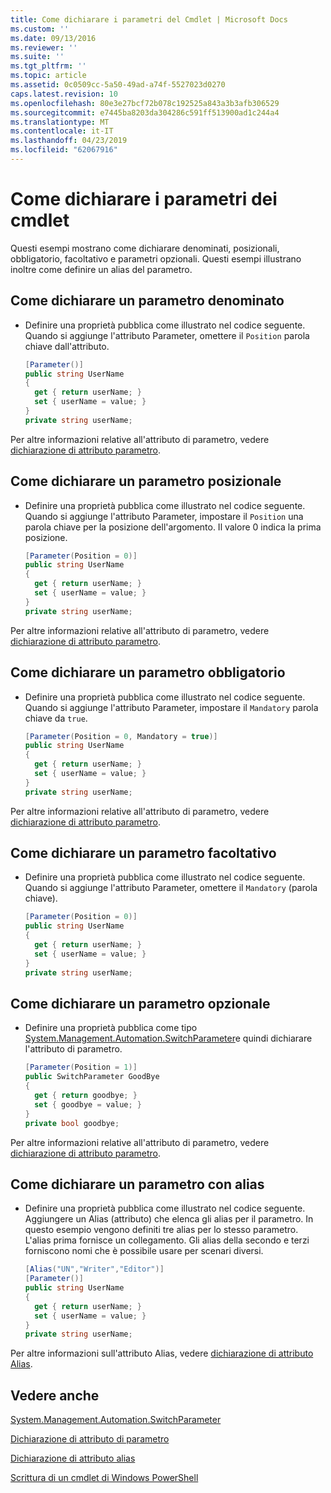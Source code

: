 ```yaml
---
title: Come dichiarare i parametri del Cmdlet | Microsoft Docs
ms.custom: ''
ms.date: 09/13/2016
ms.reviewer: ''
ms.suite: ''
ms.tgt_pltfrm: ''
ms.topic: article
ms.assetid: 0c0509cc-5a50-49ad-a74f-5527023d0270
caps.latest.revision: 10
ms.openlocfilehash: 80e3e27bcf72b078c192525a843a3b3afb306529
ms.sourcegitcommit: e7445ba8203da304286c591ff513900ad1c244a4
ms.translationtype: MT
ms.contentlocale: it-IT
ms.lasthandoff: 04/23/2019
ms.locfileid: "62067916"
---
```

# <a name="how-to-declare-cmdlet-parameters"></a>Come dichiarare i parametri dei cmdlet

Questi esempi mostrano come dichiarare denominati, posizionali, obbligatorio, facoltativo e parametri opzionali. Questi esempi illustrano inoltre come definire un alias del parametro.

## <a name="how-to-declare-a-named-parameter"></a>Come dichiarare un parametro denominato

- Definire una proprietà pubblica come illustrato nel codice seguente. Quando si aggiunge l'attributo Parameter, omettere il `Position` parola chiave dall'attributo.

    ```csharp
    [Parameter()]
    public string UserName
    {
      get { return userName; }
      set { userName = value; }
    }
    private string userName;
    ```

Per altre informazioni relative all'attributo di parametro, vedere [dichiarazione di attributo parametro](./parameter-attribute-declaration.md).

## <a name="how-to-declare-a-positional-parameter"></a>Come dichiarare un parametro posizionale

- Definire una proprietà pubblica come illustrato nel codice seguente. Quando si aggiunge l'attributo Parameter, impostare il `Position` una parola chiave per la posizione dell'argomento. Il valore 0 indica la prima posizione.

    ```csharp
    [Parameter(Position = 0)]
    public string UserName
    {
      get { return userName; }
      set { userName = value; }
    }
    private string userName;
    ```

Per altre informazioni relative all'attributo di parametro, vedere [dichiarazione di attributo parametro](./parameter-attribute-declaration.md).

## <a name="how-to-declare-a-mandatory-parameter"></a>Come dichiarare un parametro obbligatorio

- Definire una proprietà pubblica come illustrato nel codice seguente. Quando si aggiunge l'attributo Parameter, impostare il `Mandatory` parola chiave da `true`.

    ```csharp
    [Parameter(Position = 0, Mandatory = true)]
    public string UserName
    {
      get { return userName; }
      set { userName = value; }
    }
    private string userName;
    ```

Per altre informazioni relative all'attributo di parametro, vedere [dichiarazione di attributo parametro](./parameter-attribute-declaration.md).

## <a name="how-to-declare-an-optional-parameter"></a>Come dichiarare un parametro facoltativo

- Definire una proprietà pubblica come illustrato nel codice seguente. Quando si aggiunge l'attributo Parameter, omettere il `Mandatory` (parola chiave).

    ```csharp
    [Parameter(Position = 0)]
    public string UserName
    {
      get { return userName; }
      set { userName = value; }
    }
    private string userName;
    ```

## <a name="how-to-declare-a-switch-parameter"></a>Come dichiarare un parametro opzionale

- Definire una proprietà pubblica come tipo [System.Management.Automation.SwitchParameter](/dotnet/api/System.Management.Automation.SwitchParameter)e quindi dichiarare l'attributo di parametro.

    ```csharp
    [Parameter(Position = 1)]
    public SwitchParameter GoodBye
    {
      get { return goodbye; }
      set { goodbye = value; }
    }
    private bool goodbye;
    ```

Per altre informazioni relative all'attributo di parametro, vedere [dichiarazione di attributo parametro](./parameter-attribute-declaration.md).

## <a name="how-to-declare-a-parameter-with-aliases"></a>Come dichiarare un parametro con alias

- Definire una proprietà pubblica come illustrato nel codice seguente. Aggiungere un Alias (attributo) che elenca gli alias per il parametro. In questo esempio vengono definiti tre alias per lo stesso parametro. L'alias prima fornisce un collegamento. Gli alias della secondo e terzi forniscono nomi che è possibile usare per scenari diversi.

    ```csharp
    [Alias("UN","Writer","Editor")]
    [Parameter()]
    public string UserName
    {
      get { return userName; }
      set { userName = value; }
    }
    private string userName;
    ```

Per altre informazioni sull'attributo Alias, vedere [dichiarazione di attributo Alias](./alias-attribute-declaration.md).

## <a name="see-also"></a>Vedere anche

[System.Management.Automation.SwitchParameter](/dotnet/api/System.Management.Automation.SwitchParameter)

[Dichiarazione di attributo di parametro](./parameter-attribute-declaration.md)

[Dichiarazione di attributo alias](./alias-attribute-declaration.md)

[Scrittura di un cmdlet di Windows PowerShell](./writing-a-windows-powershell-cmdlet.md)

